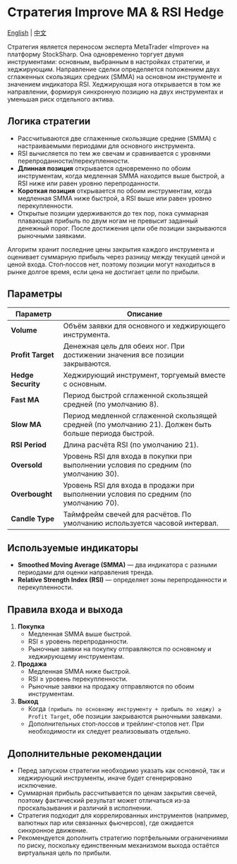 # Стратегия Improve MA & RSI Hedge
[English](README.md) | [中文](README_cn.md)

Стратегия является переносом эксперта MetaTrader «Improve» на платформу StockSharp. Она одновременно торгует двумя инструментами: основным, выбранным в настройках стратегии, и хеджирующим. Направление сделки определяется положением двух сглаженных скользящих средних (SMMA) на основном инструменте и значением индикатора RSI. Хеджирующая нога открывается в том же направлении, формируя синхронную позицию на двух инструментах и уменьшая риск отдельного актива.

## Логика стратегии

- Рассчитываются две сглаженные скользящие средние (SMMA) с настраиваемыми периодами для основного инструмента.
- RSI вычисляется по тем же свечам и сравнивается с уровнями перепроданности/перекупленности.
- **Длинная позиция** открывается одновременно по обоим инструментам, когда медленная SMMA находится выше быстрой, а RSI ниже или равен уровню перепроданности.
- **Короткая позиция** открывается по обоим инструментам, когда медленная SMMA ниже быстрой, а RSI выше или равен уровню перекупленности.
- Открытые позиции удерживаются до тех пор, пока суммарная плавающая прибыль по двум ногам не превысит заданный денежный порог. После достижения цели обе позиции закрываются рыночными заявками.

Алгоритм хранит последние цены закрытия каждого инструмента и оценивает суммарную прибыль через разницу между текущей ценой и ценой входа. Стоп‑лоссов нет, поэтому позиции могут находиться в рынке долгое время, если цена не достигает цели по прибыли.

## Параметры

| Параметр | Описание |
| --- | --- |
| **Volume** | Объём заявки для основного и хеджирующего инструмента. |
| **Profit Target** | Денежная цель для обеих ног. При достижении значения все позиции закрываются. |
| **Hedge Security** | Хеджирующий инструмент, торгуемый вместе с основным. |
| **Fast MA** | Период быстрой сглаженной скользящей средней (по умолчанию 8). |
| **Slow MA** | Период медленной сглаженной скользящей средней (по умолчанию 21). Должен быть больше периода быстрой. |
| **RSI Period** | Длина расчёта RSI (по умолчанию 21). |
| **Oversold** | Уровень RSI для входа в покупки при выполнении условия по средним (по умолчанию 30). |
| **Overbought** | Уровень RSI для входа в продажи при выполнении условия по средним (по умолчанию 70). |
| **Candle Type** | Таймфрейм свечей для расчётов. По умолчанию используется часовой интервал. |

## Используемые индикаторы

- **Smoothed Moving Average (SMMA)** — два индикатора с разными периодами для оценки направления тренда.
- **Relative Strength Index (RSI)** — определяет зоны перепроданности и перекупленности.

## Правила входа и выхода

1. **Покупка**
   - Медленная SMMA выше быстрой.
   - RSI ≤ уровень перепроданности.
   - Рыночные заявки на покупку отправляются по основному и хеджирующему инструментам.
2. **Продажа**
   - Медленная SMMA ниже быстрой.
   - RSI ≥ уровень перекупленности.
   - Рыночные заявки на продажу отправляются по обоим инструментам.
3. **Выход**
   - Когда `(прибыль по основному инструменту + прибыль по хеджу) ≥ Profit Target`, обе позиции закрываются рыночными заявками.
   - Дополнительных стоп‑лоссов и трейлинг‑стопов нет. При необходимости их следует реализовывать отдельно.

## Дополнительные рекомендации

- Перед запуском стратегии необходимо указать как основной, так и хеджирующий инструменты, иначе будет сгенерировано исключение.
- Суммарная прибыль рассчитывается по ценам закрытия свечей, поэтому фактический результат может отличаться из‑за проскальзывания и различий в исполнении.
- Стратегия подходит для коррелированных инструментов (например, валютных пар или связанных фьючерсов), где ожидается синхронное движение.
- Рекомендуется дополнить стратегию портфельными ограничениями по риску, поскольку единственным механизмом выхода остаётся виртуальная цель по прибыли.
